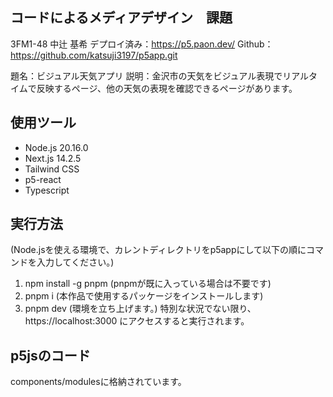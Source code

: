 ## コードによるメディアデザイン　課題
3FM1-48 中辻 基希
デプロイ済み：https://p5.paon.dev/
Github：https://github.com/katsuji3197/p5app.git

題名：ビジュアル天気アプリ
説明：金沢市の天気をビジュアル表現でリアルタイムで反映するページ、他の天気の表現を確認できるページがあります。

## 使用ツール
- Node.js 20.16.0
- Next.js 14.2.5
- Tailwind CSS
- p5-react
- Typescript

## 実行方法
(Node.jsを使える環境で、カレントディレクトリをp5appにして以下の順にコマンドを入力してください。)
1. npm install -g pnpm (pnpmが既に入っている場合は不要です)
2. pnpm i (本作品で使用するパッケージをインストールします)
3. pnpm dev (環境を立ち上げます。)
特別な状況でない限り、https://localhost:3000 にアクセスすると実行されます。

## p5jsのコード
components/modulesに格納されています。
